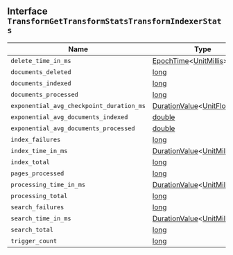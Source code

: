 ## Interface `TransformGetTransformStatsTransformIndexerStats`

| Name | Type | Description |
| - | - | - |
| `delete_time_in_ms` | [EpochTime](./EpochTime.md)<[UnitMillis](./UnitMillis.md)> | &nbsp; |
| `documents_deleted` | [long](./long.md) | &nbsp; |
| `documents_indexed` | [long](./long.md) | &nbsp; |
| `documents_processed` | [long](./long.md) | &nbsp; |
| `exponential_avg_checkpoint_duration_ms` | [DurationValue](./DurationValue.md)<[UnitFloatMillis](./UnitFloatMillis.md)> | &nbsp; |
| `exponential_avg_documents_indexed` | [double](./double.md) | &nbsp; |
| `exponential_avg_documents_processed` | [double](./double.md) | &nbsp; |
| `index_failures` | [long](./long.md) | &nbsp; |
| `index_time_in_ms` | [DurationValue](./DurationValue.md)<[UnitMillis](./UnitMillis.md)> | &nbsp; |
| `index_total` | [long](./long.md) | &nbsp; |
| `pages_processed` | [long](./long.md) | &nbsp; |
| `processing_time_in_ms` | [DurationValue](./DurationValue.md)<[UnitMillis](./UnitMillis.md)> | &nbsp; |
| `processing_total` | [long](./long.md) | &nbsp; |
| `search_failures` | [long](./long.md) | &nbsp; |
| `search_time_in_ms` | [DurationValue](./DurationValue.md)<[UnitMillis](./UnitMillis.md)> | &nbsp; |
| `search_total` | [long](./long.md) | &nbsp; |
| `trigger_count` | [long](./long.md) | &nbsp; |
